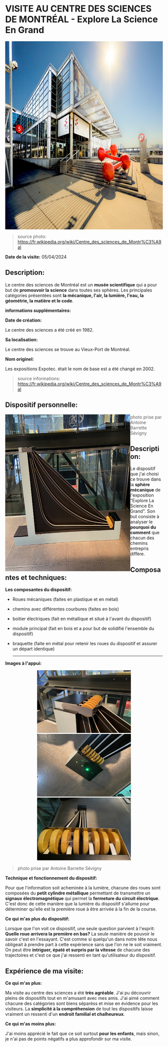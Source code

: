 # VISITE AU CENTRE DES SCIENCES DE MONTRÉAL - Explore La Science En Grand

<img align="center" width="900" height="600" src="media/entree_centre_des_sciences.jpeg">

> source photo: https://fr.wikipedia.org/wiki/Centre_des_sciences_de_Montr%C3%A9al

**Date de la visite:** 05/04/2024

## Description:

Le centre des sciences de Montréal est un **musée scientifique** qui a pour but de **promouvoir la science** dans toutes ses sphères. Les principales catégories présentées sont **la mécanique, l'air, la lumière, l'eau, la géométrie, la matière et le code**.

**informations supplémentaires:**

**Date de création:**

Le centre des sciences a été créé en 1982.

**Sa localisation:**

Le centre des sciences se trouve au Vieux-Port de Montréal.

**Nom originel:**

Les expositions Expotec. était le nom de base est a été changé en 2002.

> source informations: https://fr.wikipedia.org/wiki/Centre_des_sciences_de_Montr%C3%A9al
## Dispositif personnelle:

<img align="left" width="400" height="500" src="media/ensemble_dispositif.jpg">

> photo prise par Antoine Barrette Sévigny

## Description:

Le dispositif que j'ai choisi ce trouve dans la **sphère mécanique** de l'exposition "Explore La Science En Grand". Son but consiste à analyser le **pourquoi du comment** que chacun des chemins entrepris diffère.



## Composantes et techniques:

**Les composantes du dispositif:**

- Roues mécaniques (faites en plastique et en métal)
- chemins avec différentes courbures (faites en bois)
- boitier électriques (fait en métallique et situé à l'avant du dispositif)
- module principal (fait en bois et a pour but de solidifié l'ensemble du dispositif)
- braquette (faite en métal pour retenir les roues du dispositif et assurer un départ identique)

  -----------------

**Images à l'appui:**

<div align="center">
<img width="300" height="200" src="media/braquette_dispositif.jpg">
<img width="300" height="200" src="media/lumiere_dispositif.jpg">
<img width="300" height="200" src="media/roue_mecanique.jpg">
</div>

> photo prise par Antoine Barrette Sévigny

**Technique et fonctionnement du dispositif:**

Pour que l'information soit acheminée à la lumière, chacune des roues sont composées du **petit cylindre métallique** permettant de transmettre un **signaux électromagnétique** qui permet la **fermeture du circuit électrique**. C'est donc de cette manière que la lumière du dispositif s'allume pour déterminer qu'elle est la première roue à être arrivée à la fin de la course.

**Ce qui m'as plus du dispositif:**

Lorsque que l'on voit ce dispositif, une seule question parvient à l'esprit: **Quelle roue arrivera la première en bas?** La seule manière de pouvoir le savoir c'est en l'essayant. C'est comme si quelqu'un dans notre tête nous obligeait à prendre part à cette expérience sans que l'on ne le soit vraiment. On peut être **intriguer, épaté et surpris par la vitesse** de chacune des trajectoires et c'est ce que j'ai ressenti en tant qu'utilisateur du dispositif.

## Expérience de ma visite:

**Ce qui m'as plus:**

Ma visite au centre des sciences a été **très agréable**. J'ai pu découvrir pleins de dispositifs tout en m'amusant avec mes amis. J'ai aimé comment chacune des catégories sont biens séparéss et mise en évidence pour les visiteurs. La **simplicité à la compréhension** de tout les dispositifs laisse vraiment un ressenti d'un **endroit familial et chalheureux**.

**Ce qui m'as moins plus:**

J'ai moins apprécié le fait que ce soit surtout **pour les enfants**, mais sinon, je n'ai pas de points négatifs a plus approfondir sur ma visite.



